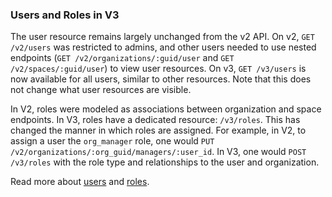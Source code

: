 ### Users and Roles in V3

The user resource remains largely unchanged from the v2 API. On v2, `GET /v2/users` was restricted to admins, and other users needed to use nested endpoints (`GET /v2/organizations/:guid/user` and `GET /v2/spaces/:guid/user`) to view user resources. On v3, `GET /v3/users` is now available for all users, similar to other resources. Note that this does not change what user resources are visible.

In V2, roles were modeled as associations between organization and space endpoints. In V3, roles have a dedicated resource: `/v3/roles`. This has changed the manner in which roles are assigned. For example, in V2, to assign a user the `org_manager` role, one would `PUT /v2/organizations/:org_guid/managers/:user_id`. In V3, one would `POST /v3/roles` with the role type and relationships to the user and organization.

Read more about [users](#users) and [roles](#roles).
